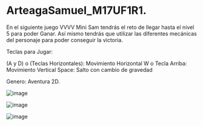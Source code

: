 # ArteagaSamuel_M17UF1R1.
En el siguiente juego VVVV Mini Sam tendrás el reto de llegar hasta el nivel 5 para poder Ganar. Así mismo tendrás que utilizar las diferentes mecánicas del personaje para poder conseguir la victoria.


Teclas para Jugar:

(A y D) o (Teclas Horizontales):  Movimiento Horizontal 
W o Tecla Arriba: Movimiento Vertical
Space: Salto con cambio de gravedad

Genero: Aventura 2D.

![image](https://github.com/Samuel-Arteaga/ArteagaSamuel_M17UF1R1./assets/145785950/b320c9cb-3976-42bb-90bb-d0cd178d4d06)

![image](https://github.com/Samuel-Arteaga/ArteagaSamuel_M17UF1R1./assets/145785950/5ece6f4f-a90f-4d5d-8eac-8cd7e1d319ca)

![image](https://github.com/Samuel-Arteaga/ArteagaSamuel_M17UF1R1./assets/145785950/8d817053-c0f0-4b6f-9aa5-77d252583ca0)





